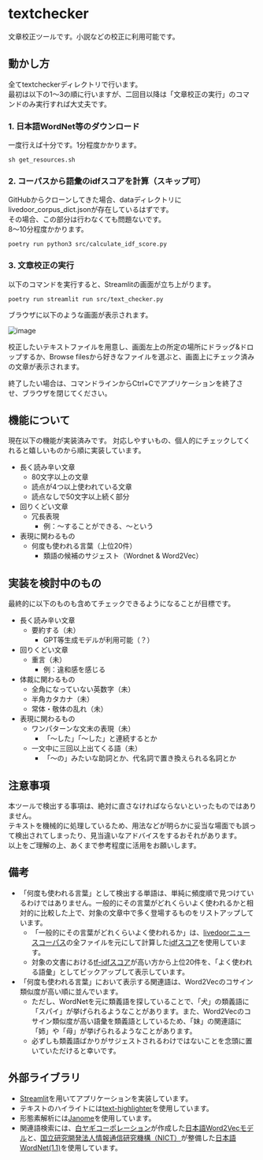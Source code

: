 # textchecker
文章校正ツールです。小説などの校正に利用可能です。  


## 動かし方
全てtextcheckerディレクトリで行います。  
最初は以下の1〜3の順に行いますが、二回目以降は「文章校正の実行」のコマンドのみ実行すれば大丈夫です。

### 1. 日本語WordNet等のダウンロード
一度行えば十分です。1分程度かかります。
```
sh get_resources.sh
```

### 2. コーパスから語彙のidfスコアを計算（スキップ可）
GitHubからクローンしてきた場合、dataディレクトリにlivedoor_corpus_dict.jsonが存在しているはずです。  
その場合、この部分は行わなくても問題ないです。  
8〜10分程度かかります。
```
poetry run python3 src/calculate_idf_score.py
```

### 3. 文章校正の実行
以下のコマンドを実行すると、Streamlitの画面が立ち上がります。  
```
poetry run streamlit run src/text_checker.py
```
ブラウザに以下のような画面が表示されます。

![image](https://user-images.githubusercontent.com/50670279/230769301-caba5e1c-04b4-4530-a53e-14e2ff662968.png)  

校正したいテキストファイルを用意し、画面左上の所定の場所にドラッグ&ドロップするか、Browse filesから好きなファイルを選ぶと、画面上にチェック済みの文章が表示されます。  

終了したい場合は、コマンドラインからCtrl+Cでアプリケーションを終了させ、ブラウザを閉じてください。


## 機能について
現在以下の機能が実装済みです。 
対応しやすいもの、個人的にチェックしてくれると嬉しいものから順に実装しています。

- 長く読み辛い文章
    - 80文字以上の文章
    - 読点が4つ以上使われている文章
    - 読点なしで50文字以上続く部分
- 回りくどい文章
    - 冗長表現
        - 例：〜することができる、〜という
- 表現に関わるもの
    - 何度も使われる言葉（上位20件）
        - 類語の候補のサジェスト（Wordnet & Word2Vec）


## 実装を検討中のもの
最終的に以下のものも含めてチェックできるようになることが目標です。  

- 長く読み辛い文章
    - 要約する（未）
        - GPT等生成モデルが利用可能（？）
- 回りくどい文章
    - 重言（未）
        - 例：違和感を感じる
- 体裁に関わるもの
    - 全角になっていない英数字（未）
    - 半角カタカナ（未）
    - 常体・敬体の乱れ（未）
- 表現に関わるもの
    - ワンパターンな文末の表現（未）
        - 「〜した」「〜した」と連続するとか
    - 一文中に三回以上出てくる語（未）
        - 「〜の」みたいな助詞とか、代名詞で置き換えられる名詞とか


## 注意事項
本ツールで検出する事項は、絶対に直さなければならないといったものではありません。  
テキストを機械的に処理しているため、用法などが明らかに妥当な場面でも誤って検出されてしまったり、見当違いなアドバイスをするおそれがあります。  
以上をご理解の上、あくまで参考程度に活用をお願いします。


## 備考
- 「何度も使われる言葉」として検出する単語は、単純に頻度順で見つけているわけではありません。一般的にその言葉がどれくらいよく使われるかと相対的に比較した上で、対象の文章中で多く登場するものをリストアップしています。
    - 「一般的にその言葉がどれくらいよく使われるか」は、[livedoorニュースコーパス](https://www.rondhuit.com/download.html)の全ファイルを元にして計算した[idfスコア](https://ja.wikipedia.org/wiki/Tf-idf)を使用しています。
    - 対象の文書における[tf-idfスコア](https://ja.wikipedia.org/wiki/Tf-idf)が高い方から上位20件を、「よく使われる語彙」としてピックアップして表示しています。
- 「何度も使われる言葉」において表示する関連語は、Word2Vecのコサイン類似度が高い順に並んでいます。
    - ただし、WordNetを元に類義語を探していることで、「犬」の類義語に「スパイ」が挙げられるようなことがあります。また、Word2Vecのコサイン類似度が高い語彙を類義語としているため、「妹」の関連語に「姉」や「母」が挙げられるようなことがあります。
    - 必ずしも類義語ばかりがサジェストされるわけではないことを念頭に置いていただけると幸いです。


## 外部ライブラリ
- [Streamlit](https://streamlit.io)を用いてアプリケーションを実装しています。
- テキストのハイライトには[text-highlighter](https://github.com/kevin91nl/text-highlighter)を使用しています。
- 形態素解析には[Janome](https://mocobeta.github.io/janome/)を使用しています。
- 関連語検索には、[白ヤギコーポレーション](https://shiroyagi.co.jp)が作成した[日本語Word2Vecモデル](https://aial.shiroyagi.co.jp/2017/02/japanese-word2vec-model-builder/)と、[国立研究開発法人情報通信研究機構（NICT）](https://www.nict.go.jp)が整備した[日本語WordNet(1.1)](https://bond-lab.github.io/wnja/jpn/downloads.html)を使用しています。